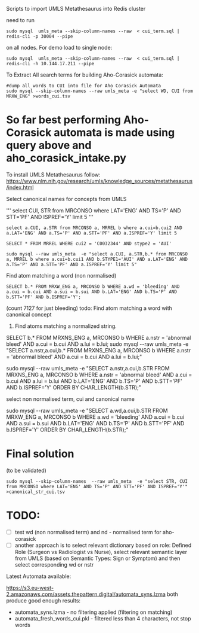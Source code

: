Scripts to import UMLS Metathesaurus into Redis cluster

need to run 

```
sudo mysql  umls_meta --skip-column-names --raw  < cui_term.sql | redis-cli -p 30004 --pipe
```
on all nodes. 
For demo load to single node:

```
sudo mysql  umls_meta --skip-column-names --raw  < cui_term.sql | redis-cli -h 10.144.17.211 --pipe 
```

To Extract All search terms for building Aho-Corasick automata:

```
#dump all words to CUI into file for Aho Corasick Automata
sudo mysql --skip-column-names --raw umls_meta -e "select WD, CUI from MRXW_ENG" >words_cui.tsv
```
# So far best performing Aho-Corasick automata is made using query above and aho_corasick_intake.py

To install UMLS Metathesaurus follow: 
https://www.nlm.nih.gov/research/umls/knowledge_sources/metathesaurus/index.html


Select canonical names for concepts from UMLS

'''
select CUI, STR from MRCONSO where LAT='ENG' AND TS='P' AND STT='PF' AND ISPREF='Y' limit 5
'''

```
select a.CUI, a.STR from MRCONSO a, MRREL b where a.cui=b.cui2 AND a.LAT='ENG' AND a.TS='P' AND a.STT='PF' AND a.ISPREF='Y' limit 5

SELECT * FROM MRREL WHERE cui2 = 'C0032344' AND stype2 = 'AUI'

```

```
sudo mysql --raw umls_meta  -e "select a.CUI, a.STR,b.* from MRCONSO a, MRREL b where a.cui=b.cui1 AND b.STYPE1='AUI' AND a.LAT='ENG' AND a.TS='P' AND a.STT='PF' AND a.ISPREF='Y' limit 5"
```
Find atom matching a word (non normalised)
```
SELECT b.* FROM MRXW_ENG a, MRCONSO b WHERE a.wd = 'bleeding' AND a.cui = b.cui AND a.sui = b.sui AND b.LAT='ENG' AND b.TS='P' AND b.STT='PF' AND b.ISPREF='Y';
```
(count 7127 for just bleeding)
todo: Find atom matching a word with canonical concept 

1. Find atoms matching a normalized string.

SELECT b.* FROM MRXNS_ENG a, MRCONSO b
WHERE a.nstr = 'abnormal bleed'
     AND a.cui = b.cui
     AND a.lui = b.lui;
sudo mysql --raw umls_meta  -e "SELECT a.nstr,a.cui,b.* FROM MRXNS_ENG a, MRCONSO b WHERE a.nstr = 'abnormal bleed' AND a.cui = b.cui AND a.lui = b.lui;"

sudo mysql --raw umls_meta  -e "SELECT a.nstr,a.cui,b.STR FROM MRXNS_ENG a, MRCONSO b WHERE a.nstr = 'abnormal bleed' AND a.cui = b.cui AND a.lui = b.lui AND b.LAT='ENG' AND b.TS='P' AND b.STT='PF' AND b.ISPREF='Y' ORDER BY CHAR_LENGTH(b.STR);"

select non normalised term, cui and canonical name

sudo mysql --raw umls_meta  -e "SELECT a.wd,a.cui,b.STR FROM MRXW_ENG a, MRCONSO b WHERE a.wd = 'bleeding' AND a.cui = b.cui AND a.sui = b.sui AND b.LAT='ENG' AND b.TS='P' AND b.STT='PF' AND b.ISPREF='Y' ORDER BY CHAR_LENGTH(b.STR);"

# Final solution
(to be validated)
```
sudo mysql --skip-column-names  --raw umls_meta  -e "select STR, CUI from MRCONSO where LAT='ENG' AND TS='P' AND STT='PF' AND ISPREF='Y'" >canonical_str_cui.tsv
```

# TODO:

- [ ] test wd (non normalised term) and nd - normalised term for aho-corasick
- [ ] another approach is to select relevant dictionary based on role: Defined Role (Surgeon vs Radiologist vs Nurse), select relevant semantic layer from UMLS (based on Semantic Types: Sign or Symptom) and then select corresponding wd or nstr

Latest Automata available: 

https://s3.eu-west-2.amazonaws.com/assets.thepattern.digital/automata_syns.lzma
both produce good enough results:
- automata_syns.lzma - no filtering applied (filtering on matching)
- automata_fresh_words_cui.pkl - filtered less than 4 characters, not stop words